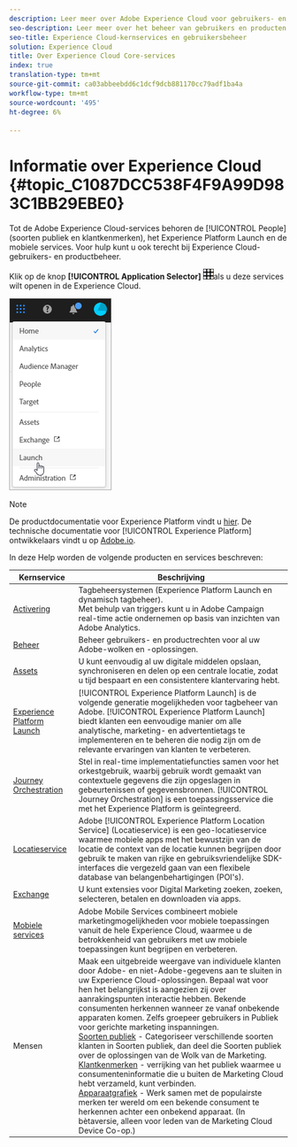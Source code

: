 ```yaml
---
description: Leer meer over Adobe Experience Cloud voor gebruikers- en productbeheer, Personen (soorten publiek en klantkenmerken), Journey Orchestration, Aanbiedingen, Plaatsen, Experience Platform Launch en Mobiele services.
seo-description: Leer meer over het beheer van gebruikers en producten in Adobe Experience Cloud, de Personen (soorten publiek en klantkenmerken), Aanbiedingen, Experience Platform Launch en Mobiele services.
seo-title: Experience Cloud-kernservices en gebruikersbeheer
solution: Experience Cloud
title: Over Experience Cloud Core-services
index: true
translation-type: tm+mt
source-git-commit: ca03abbeebdd6c1dcf9dcb881170cc79adf1ba4a
workflow-type: tm+mt
source-wordcount: '495'
ht-degree: 6%

---
```



# Informatie over Experience Cloud {#topic_C1087DCC538F4F9A99D983C1BB29EBE0}

Tot de Adobe Experience Cloud-services behoren de [!UICONTROL People] (soorten publiek en klantkenmerken), het Experience Platform Launch en de mobiele services. Voor hulp kunt u ook terecht bij Experience Cloud-gebruikers- en productbeheer.

Klik op de knop **[!UICONTROL Application Selector]** ![](assets/menu-icon.png)als u deze services wilt openen in de Experience Cloud.

![](assets/platform-core-services.png)

>[!NOTE]
>
>De productdocumentatie voor Experience Platform vindt u [hier](https://docs.adobe.com/content/help/en/experience-platform/landing/home.html). De technische documentatie voor [!UICONTROL Experience Platform] ontwikkelaars vindt u op [Adobe.io](https://www.adobe.io/apis/experienceplatform/home/services.html).

In deze Help worden de volgende producten en services beschreven:

| Kernservice | Beschrijving |
|--- |--- |
| [Activering](activation/activation.md) | Tagbeheersystemen (Experience Platform Launch en dynamisch tagbeheer).<br>Met behulp van triggers kunt u in Adobe Campaign real-time actie ondernemen op basis van inzichten van Adobe Analytics. |
| [Beheer](admin-getting-started/admin-getting-started.md) | Beheer gebruikers- en productrechten voor al uw Adobe-wolken en -oplossingen. |
| [Assets](experience-cloud-assets/experience-cloud-assets.md) | U kunt eenvoudig al uw digitale middelen opslaan, synchroniseren en delen op een centrale locatie, zodat u tijd bespaart en een consistentere klantervaring hebt. |
| [Experience Platform Launch](https://docs.adobe.com/content/help/en/launch/using/overview.html) | [!UICONTROL Experience Platform Launch] is de volgende generatie mogelijkheden voor tagbeheer van Adobe. [!UICONTROL Experience Platform Launch] biedt klanten een eenvoudige manier om alle analytische, marketing- en advertentietags te implementeren en te beheren die nodig zijn om de relevante ervaringen van klanten te verbeteren. |
| [Journey Orchestration](https://docs.adobe.com/content/help/nl-NL/journeys/using/journey-orchestration-home.html) | Stel in real-time implementatiefuncties samen voor het orkestgebruik, waarbij gebruik wordt gemaakt van contextuele gegevens die zijn opgeslagen in gebeurtenissen of gegevensbronnen. [!UICONTROL Journey Orchestration] is een toepassingsservice die met het Experience Platform is geïntegreerd. |
| [Locatieservice](https://docs.adobe.com/content/help/en/places/using/home.html) | Adobe [!UICONTROL Experience Platform Location Service] (Locatieservice) is een geo-locatieservice waarmee mobiele apps met het bewustzijn van de locatie de context van de locatie kunnen begrijpen door gebruik te maken van rijke en gebruiksvriendelijke SDK-interfaces die vergezeld gaan van een flexibele database van belangenbehartigingen (POI&#39;s). |
| [Exchange](exchange.md) | U kunt extensies voor Digital Marketing zoeken, zoeken, selecteren, betalen en downloaden via apps. |
| [Mobiele services](https://docs.adobe.com/content/help/en/mobile-services/using/home.html) | Adobe Mobile Services combineert mobiele marketingmogelijkheden voor mobiele toepassingen vanuit de hele Experience Cloud, waarmee u de betrokkenheid van gebruikers met uw mobiele toepassingen kunt begrijpen en verbeteren. |
| Mensen | Maak een uitgebreide weergave van individuele klanten door Adobe- en niet-Adobe-gegevens aan te sluiten in uw Experience Cloud-oplossingen. Bepaal wat voor hen het belangrijkst is aangezien zij over aanrakingspunten interactie hebben. Bekende consumenten herkennen wanneer ze vanaf onbekende apparaten komen. Zelfs groepeer gebruikers in Publiek voor gerichte marketing inspanningen.<br>[Soorten publiek](audience-library/audience-library.md) - Categoriseer verschillende soorten klanten in Soorten publiek, dan deel die Soorten publiek over de oplossingen van de Wolk van de Marketing.<br>[Klantkenmerken](attributes/attributes.md) - verrijking van het publiek waarmee u consumenteninformatie die u buiten de Marketing Cloud hebt verzameld, kunt verbinden.<br>[Apparaatgrafiek](https://landing.adobe.com/en/na/events/summit/275658-summit-co-op.html) - Werk samen met de populairste merken ter wereld om een bekende consument te herkennen achter een onbekend apparaat. (In bètaversie, alleen voor leden van de Marketing Cloud Device Co-op.) |
